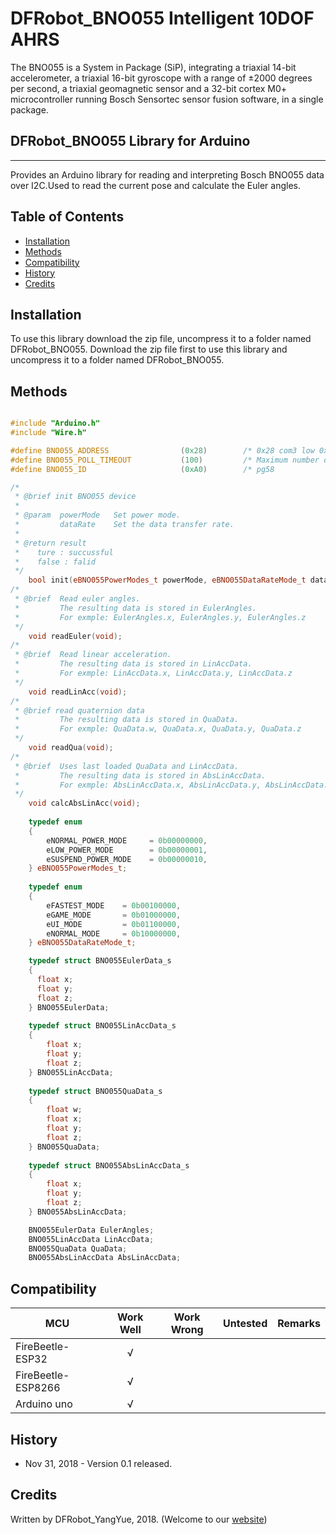# DFRobot_BNO055 Intelligent 10DOF AHRS

The BNO055 is a System in Package (SiP), integrating a triaxial 14-bit accelerometer, 
a triaxial 16-bit gyroscope with a range of ±2000 degrees per second, a triaxial geomagnetic sensor 
and a 32-bit cortex M0+ microcontroller running Bosch Sensortec sensor fusion software, in a single package. 


## DFRobot_BNO055 Library for Arduino
---------------------------------------------------------
Provides an Arduino library for reading and interpreting Bosch BNO055 data over I2C.Used to read the current pose and calculate the Euler angles.

## Table of Contents

* [Installation](#installation)
* [Methods](#methods)
* [Compatibility](#compatibility)
* [History](#history)
* [Credits](#credits)

<snippet>
<content>

## Installation

To use this library download the zip file, uncompress it to a folder named DFRobot_BNO055. 
Download the zip file first to use this library and uncompress it to a folder named DFRobot_BNO055. 

## Methods

```C++

#include "Arduino.h"
#include "Wire.h"

#define BNO055_ADDRESS                (0x28)        /* 0x28 com3 low 0x29 com3 high     */
#define BNO055_POLL_TIMEOUT           (100)         /* Maximum number of read attempts  */
#define BNO055_ID                     (0xA0)        /* pg58                             */

/*
 * @brief init BNO055 device
 *
 * @param  powerMode   Set power mode.
 *         dataRate    Set the data transfer rate.
 *
 * @return result
 *    ture : succussful
 *    false : falid
 */
    bool init(eBNO055PowerModes_t powerMode, eBNO055DataRateMode_t dataRate);
/*
 * @brief  Read euler angles.
 *         The resulting data is stored in EulerAngles.
 *         For exmple: EulerAngles.x, EulerAngles.y, EulerAngles.z
 */
    void readEuler(void);
/*
 * @brief  Read linear acceleration.
 *         The resulting data is stored in LinAccData.
 *         For exmple: LinAccData.x, LinAccData.y, LinAccData.z
 */
    void readLinAcc(void);
/*
 * @brief read quaternion data
 *         The resulting data is stored in QuaData.
 *         For exmple: QuaData.w, QuaData.x, QuaData.y, QuaData.z
 */
    void readQua(void);
/*
 * @brief  Uses last loaded QuaData and LinAccData.
 *         The resulting data is stored in AbsLinAccData.
 *         For exmple: AbsLinAccData.x, AbsLinAccData.y, AbsLinAccData.z
 */
    void calcAbsLinAcc(void);
    
    typedef enum
    {
        eNORMAL_POWER_MODE     = 0b00000000,
        eLOW_POWER_MODE        = 0b00000001,
        eSUSPEND_POWER_MODE    = 0b00000010,
    } eBNO055PowerModes_t;
    
    typedef enum
    {
        eFASTEST_MODE    = 0b00100000,
        eGAME_MODE       = 0b01000000,
        eUI_MODE         = 0b01100000,
        eNORMAL_MODE     = 0b10000000,
    } eBNO055DataRateMode_t;

    typedef struct BNO055EulerData_s
    {
      float x;
      float y;
      float z;
    } BNO055EulerData;
    
    typedef struct BNO055LinAccData_s
    {
        float x;
        float y;
        float z;
    } BNO055LinAccData;
    
    typedef struct BNO055QuaData_s
    {
        float w;
        float x;
        float y;
        float z;
    } BNO055QuaData;
    
    typedef struct BNO055AbsLinAccData_s
    {
        float x;
        float y;
        float z;
    } BNO055AbsLinAccData;

    BNO055EulerData EulerAngles;
    BNO055LinAccData LinAccData;
    BNO055QuaData QuaData;
    BNO055AbsLinAccData AbsLinAccData;


```

## Compatibility

MCU                | Work Well | Work Wrong | Untested  | Remarks
------------------ | :----------: | :----------: | :---------: | -----
FireBeetle-ESP32  |      √       |             |            | 
FireBeetle-ESP8266  |      √       |             |            | 
Arduino uno |       √      |             |            | 

## History

- Nov 31, 2018 - Version 0.1 released.

## Credits

Written by DFRobot_YangYue, 2018. (Welcome to our [website](https://www.dfrobot.com/))
